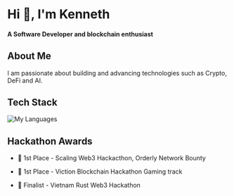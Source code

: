 
<!--
**ksmit323/ksmit323** is a ✨ _special_ ✨ repository because its `README.md` (this file) appears on your GitHub profile.

Here are some ideas to get you started:

- 🔭 I’m currently working on ...
- 🌱 I’m currently learning ...
- 👯 I’m looking to collaborate on ...
- 🤔 I’m looking for help with ...
- 💬 Ask me about ...
- 📫 How to reach me: ...
- 😄 Pronouns: ...
- ⚡ Fun fact: ...
-->

# Hi 👋, I'm Kenneth

#### **A Software Developer and blockchain enthusiast**


## About Me
I am passionate about building and advancing technologies such as Crypto, DeFi and AI.

## Tech Stack
![My Languages](https://skillicons.dev/icons?i=solidity,rust,python,typescript,c,javascript,bash,opencv,selenium&theme=dark)

## Hackathon Awards
* 🥇 1st Place - Scaling Web3 Hackacthon, Orderly Network Bounty

* 🥇 1st Place - Viction Blockchain Hackathon Gaming track

* 🥇 Finalist - Vietnam Rust Web3 Hackathon

<!--
[![Top Langs](https://github-readme-stats-eight-eta-76.vercel.app/api/top-langs/?username=ksmit323)](https://github.com/anuraghazra/github-readme-stats)
![Anurag's GitHub stats](https://github-readme-stats-eight-eta-76.vercel.app/api?username=ksmit323&hide=issues,prs&hide_rank=true)

